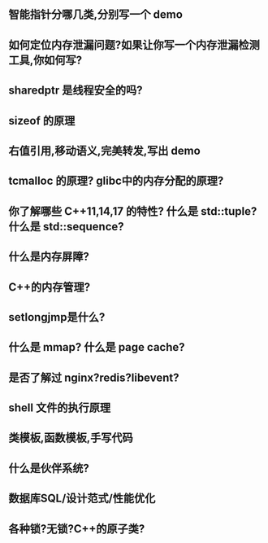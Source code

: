 ## 智能指针分哪几类,分别写一个 demo

## 如何定位内存泄漏问题?如果让你写一个内存泄漏检测工具,你如何写?

## sharedptr 是线程安全的吗?

## sizeof 的原理

## 右值引用,移动语义,完美转发,写出 demo

## tcmalloc 的原理? glibc中的内存分配的原理?

## 你了解哪些 C++11,14,17 的特性? 什么是 std::tuple? 什么是 std::sequence?

## 什么是内存屏障?

## C++的内存管理?

## setlongjmp是什么?

## 什么是 mmap? 什么是 page cache?

## 是否了解过 nginx?redis?libevent?

## shell 文件的执行原理

## 类模板,函数模板,手写代码

## 什么是伙伴系统?

## 数据库SQL/设计范式/性能优化

## 各种锁?无锁?C++的原子类?